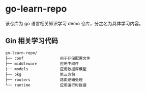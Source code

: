 # go-learn-repo 
该仓库为 go 语言相关知识学习 demo 仓库，分之名为具体学习内容。

## Gin 相关学习代码

```
go-learn-repo/
├── conf                用于存储配置文件
├── middleware          应用中间件
├── models              应用数据库模型
├── pkg                 第三方包
├── routers             路由逻辑处理
└── runtime             应用运行时数据
```